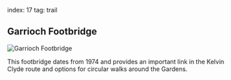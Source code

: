 index: 17
tag: trail

## Garrioch Footbridge

![Garrioch Footbridge](images/garrioch-footbridge.jpg)

This footbridge dates from 1974 and provides an
important link in the Kelvin Clyde route and options for
circular walks around the Gardens.
